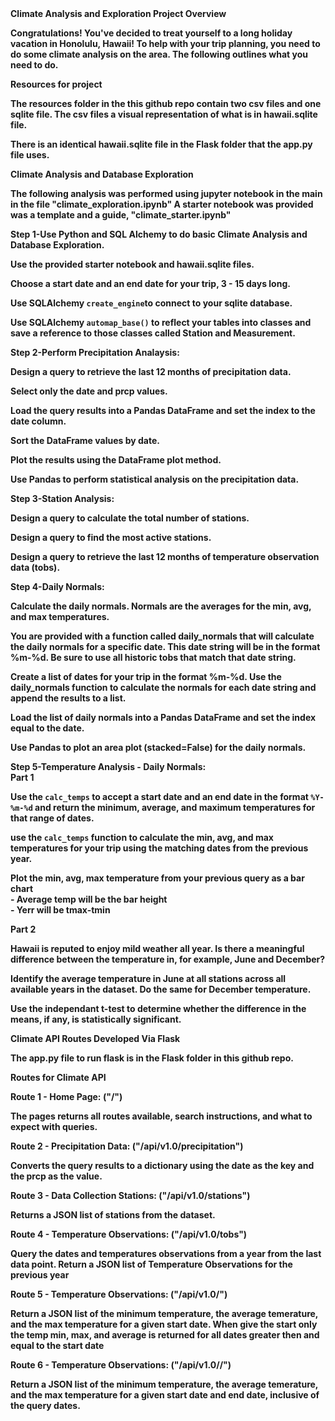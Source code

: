 <section>
<div>
<hr1><Strong>Climate Analysis and Exploration Project Overview<Strong></hr1>

Congratulations! You've decided to treat yourself to a long holiday vacation in Honolulu, Hawaii! To help with your trip planning, you need to do some climate analysis on the area. The following outlines what you need to do.
</div>
</section>

<section>
<hr1><Strong>Resources for project</Strong></hr1>
<p>The resources folder in the this github repo contain two csv files and one sqlite file. The csv files a visual representation of what is in hawaii.sqlite file.</p>
<p>There is an identical hawaii.sqlite file in the Flask folder that the app.py file uses.</p>
</section>

<section>
<div>
 <hr1><Strong>Climate Analysis and Database Exploration</Strong></hr1>
<p>The following analysis was performed using jupyter notebook in the main in the file "climate_exploration.ipynb" A starter notebook was provided was a template and a guide, "climate_starter.ipynb"
</div>
<hr2><Strong>Step 1-Use Python and SQL Alchemy to do basic Climate Analysis and Database Exploration.</Strong></hr2>
  <br/>
  <p>Use the provided starter notebook and hawaii.sqlite files.</p>
  <p>Choose a start date and an end date for your trip, 3 - 15 days long.</p>
  <p>Use SQLAlchemy <code>create_engine</code>to connect to your sqlite database.</p>
  <p>Use SQLAlchemy <code>automap_base()</code> to reflect your tables into classes and save a reference to those classes called Station and     Measurement.</p>
</div> 
<div> 
<hr2><Strong>Step 2-Perform Precipitation Analaysis:</Strong></hr2>
 <br/>
 <p>Design a query to retrieve the last 12 months of precipitation data.</p>
 <p>Select only the date and prcp values.</p>
 <p>Load the query results into a Pandas DataFrame and set the index to the date column.</p>
 <p>Sort the DataFrame values by date.</p>
 <p>Plot the results using the DataFrame plot method.</p>
 <p>Use Pandas to perform statistical analysis on the precipitation data.</p>
 </div> 
 <div> 
 <hr2><Strong>Step 3-Station Analysis:</Strong></hr2>
  <br/>
  <p>Design a query to calculate the total number of stations.</p>
  <p>Design a query to find the most active stations.</p>
  <p>Design a query to retrieve the last 12 months of temperature observation data (tobs).</p>
 </div> 
 <div> 
 <hr2><Strong>Step 4-Daily Normals:</Strong></hr2>
 <p>Calculate the daily normals. Normals are the averages for the min, avg, and max temperatures.</p>
 <p>You are provided with a function called daily_normals that will calculate the daily normals for a specific date. This date string will be in the format %m-%d. Be sure to use all historic tobs that match that date string.</p>
<p>Create a list of dates for your trip in the format %m-%d. Use the daily_normals function to calculate the normals for each date string and append the results to a list.</p>
<p>Load the list of daily normals into a Pandas DataFrame and set the index equal to the date.</p>
<p>Use Pandas to plot an area plot (stacked=False) for the daily normals.</p>
 </div>
 <div>
 <hr2><Strong>Step 5-Temperature Analysis - Daily Normals:</Strong></hr2> 
  <div>
  <strong>Part 1</strong>
  <p>Use the <code>calc_temps</code> to accept a start date and an end date in the format <code>%Y-%m-%d</code> and return the minimum, average, and maximum temperatures for that range of dates.</p>
  <p>use the <code>calc_temps</code> function to calculate the min, avg, and max temperatures for your trip using the matching dates from the previous year.</p>
  <p>Plot the min, avg, max temperature from your previous query as a bar chart<br/>
        - Average temp will be the bar height<br/>
        - Yerr will be tmax-tmin</p>
 </div>
  <div>
  <strong>Part 2</strong>
   <p>Hawaii is reputed to enjoy mild weather all year. Is there a meaningful difference between the temperature in, for example, June and December?</p>
   <p>Identify the average temperature in June at all stations across all available years in the dataset. Do the same for December temperature.</p>
   <p>Use the independant t-test to determine whether the difference in the means, if any, is statistically significant.</p>
  </div>
  </section>
 
 <section>
 <div>
 <hr1><Strong>Climate API Routes Developed Via Flask</Strong></hr1>
  <p>The app.py file to run flask is in the Flask folder in this github repo.</p>
 </div>
 <div>
 <hr2><Strong>Routes for Climate API</Strong></hr2>
  <p><Strong> Route 1 - Home Page: </Strong>  ("/")
       <summary>
       The pages returns all routes available, search instructions, and what to expect with queries. </summary><p>
  <p><Strong> Route 2 - Precipitation Data: </Strong>("/api/v1.0/precipitation") 
       <summary>
       Converts the query results to a dictionary using the date as the key and the prcp as the value. </summary><p>
  <p><Strong> Route 3 - Data Collection Stations: </Strong> ("/api/v1.0/stations")
       <summary>
       Returns a JSON list of stations from the dataset. </summary><p>
  <p><Strong> Route 4 - Temperature Observations: </Strong>("/api/v1.0/tobs")
       <summary>
       Query the dates and temperatures observations from a year from the last data point. Return a JSON list of Temperature Observations for the previous year </summary><p>
   <p><Strong> Route 5 - Temperature Observations: </Strong> ("/api/v1.0/<start>")
      <p><summary>
      Return a JSON list of the minimum temperature, the average temerature, and the max temperature for a given start date. When give the start only the temp min, max, and average is returned for all dates greater then and equal to the start date </summary><p>
  <p><Strong> Route 6 - Temperature Observations: </Strong> ("/api/v1.0/<start>/<end>")
       <summary>
       Return a JSON list of the minimum temperature, the average temerature, and the max temperature for a given start date and end date, inclusive of the query dates. </summary><p>
   </div>
</section>










